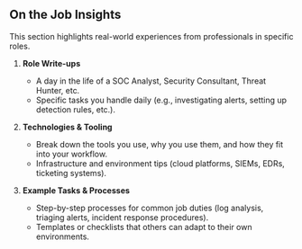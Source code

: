 ## On the Job Insights

This section highlights real-world experiences from professionals in specific roles.

1. **Role Write-ups**  
   - A day in the life of a SOC Analyst, Security Consultant, Threat Hunter, etc.  
   - Specific tasks you handle daily (e.g., investigating alerts, setting up detection rules, etc.).

2. **Technologies & Tooling**  
   - Break down the tools you use, why you use them, and how they fit into your workflow.  
   - Infrastructure and environment tips (cloud platforms, SIEMs, EDRs, ticketing systems).

3. **Example Tasks & Processes**  
   - Step-by-step processes for common job duties (log analysis, triaging alerts, incident response procedures).  
   - Templates or checklists that others can adapt to their own environments.
